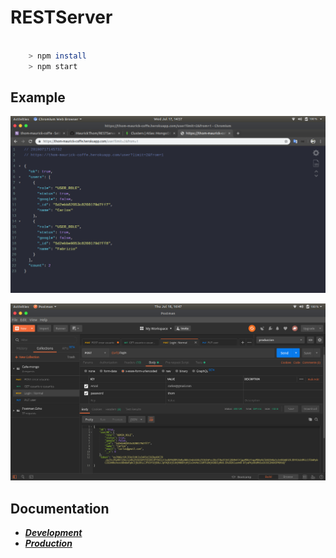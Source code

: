 # **RESTServer**

````sh

    > npm install
    > npm start

````

## **Example**

![GET](img/1.png)

![LOGIN](img/2.png)

## **Documentation**

- [***Development***](https://documenter.getpostman.com/view/6737859/SVSNJTBu?version=latest)
- [***Production***](#)
